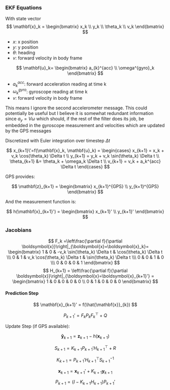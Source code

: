 ### EKF Equations
With state vector
$$
\mathbf{x}_k = 
\begin{bmatrix}
x_k \\
y_k \\
\theta_k \\
v_k
\end{bmatrix}
$$

* $x$: x position
* $y$: y position
* $\theta$: heading
* $v$: forward velocity in body frame

$$ 
\mathbf{u}_k= 
\begin{bmatrix}
a_{k}^{acc} \\
\omega^{gyro}_k
\end{bmatrix}
$$

* $a_{k}^{acc}$: forward acceleration reading at time k
* $\omega^{gyro}_k$: gyroscope reading at time k
* $v$: forward velocity in body frame

This means I ignore the second accelerometer message. This could potentially be useful but I believe it is somewhat redundant information since $a_y=V\omega$ which should, if the rest of the filter does its job, be embedded in the gyroscope measurement and velocities which are updated by the GPS messages

Discretized with Euler integration over timestep $\Delta t$

$$
x_{k+1}\'=f(\mathbf{x}_k, \mathbf{u}_k) =
\begin{cases}
x_{k+1} = x_k + v_k \cos(\theta_k) \Delta t \\
y_{k+1} = y_k + v_k \sin(\theta_k) \Delta t \\
\theta_{k+1} &= \theta_k + \omega_k \Delta t \\
v_{k+1} = v_k + a_k^{acc} \Delta t
\end{cases}
$$





GPS provides:

$$
\mathbf{z}_{k+1} =
\begin{bmatrix}
x_{k+1}^{GPS} \\
y_{k+1}^{GPS}
\end{bmatrix}
$$



And the measurement function is:

$$
h(\mathbf{x}_{k+1}') =
\begin{bmatrix}
x_{k+1}' \\
y_{k+1}'
\end{bmatrix}
$$


### Jacobians
$$
F_k =\left\frac{\partial f}{\partial \boldsymbol{x}}\right|_{\boldsymbol{x}=\boldsymbol{x}_k}= 
\begin{bmatrix}
1 & 0 & -v_k \sin(\theta_k) \Delta t & \cos(\theta_k) \Delta t \\\
0 & 1 &  v_k \cos(\theta_k) \Delta t & \sin(\theta_k) \Delta t \\\
0 & 0 & 1 & 0 \\\
0 & 0 & 0 & 1
\end{bmatrix}
$$
$$
H_{k+1} = \left\frac{\partial f}{\partial \boldsymbol{x}}\right|_{\boldsymbol{x}=\boldsymbol{x}_{k+1}'} =
\begin{bmatrix}
1 & 0 & 0 & 0 & 0 \\
0 & 1 & 0 & 0 & 0
\end{bmatrix}
$$



#### Prediction Step

$$
\mathbf{x}_{k+1}' = f(\hat{\mathbf{x}}_{k})
$$

$$
P_{k+1}' = F_k P_k F_k^\top + Q
$$

Update Step (if GPS available):

$$
\mathbf{\hat{y}}_{k+1} = \mathbf{z}_{k+1} - h(\mathbf{x}_{k+1})
$$

$$
S_{k+1} = K_{k+1} P_{k+1}' H_{k+1}^\top + R
$$

$$
K_{k+1} = P_{k+1}' H_{k+1}^\top S_{k+1}^{-1}
$$

$$
\mathbf{x}_{k+1} = \mathbf{x}_{k+1}' + K_{k+1} \mathbf{y}_{k+1}
$$

$$
P_{k+1} = (I - K_{k+1} H_{k+1}) P_{k+1}'
$$

